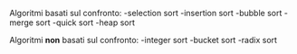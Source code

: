 Algoritmi basati sul confronto:
-selection sort
-insertion sort
-bubble sort
-merge sort
-quick sort
-heap sort

Algoritmi <b>non</b> basati sul confronto:
-integer sort
-bucket sort
-radix sort
